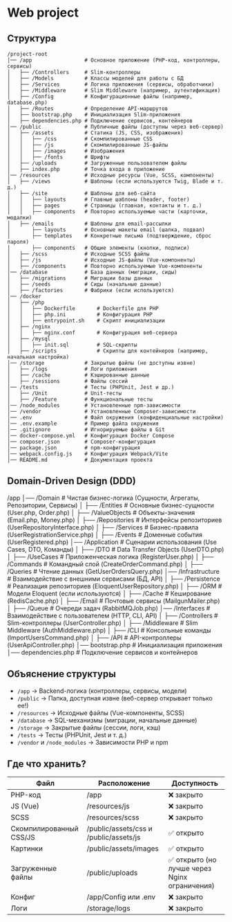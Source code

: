 # Web project

## Структура
```
/project-root
│── /app                 # Основное приложение (PHP-код, контроллеры, сервисы)
│   ├── /Controllers     # Slim-контроллеры
│   ├── /Models          # Классы моделей для работы с БД
│   ├── /Services        # Логика приложения (сервисы, обработчики)
│   ├── /Middleware      # Slim Middleware (например, аутентификация)
│   ├── /Config          # Конфигурационные файлы (например, database.php)
│   ├── /Routes          # Определение API-маршрутов
│   ├── bootstrap.php    # Инициализация Slim-приложения
│   ├── dependencies.php # Подключение сервисов, контейнеров
│── /public              # Публичные файлы (доступны через веб-сервер)
│   ├── /assets          # Статика (JS, CSS, изображения)
│   │   ├── /css         # Скомпилированные CSS
│   │   ├── /js          # Скомпилированные JS-файлы
│   │   ├── /images      # Изображения
│   │   ├── /fonts       # Шрифты
│   ├── /uploads         # Загруженные пользователем файлы
│   ├── index.php        # Точка входа в приложение
│── /resources           # Исходные ресурсы (Vue, SCSS, компоненты)
│   ├── /views           # Шаблоны (если используются Twig, Blade и т. д.)
│   ├── /site            # Шаблоны для веб-сайта
│   │   ├── layouts      # Главные шаблоны (header, footer)
│   │   ├── pages        # Страницы (главная, контакты и т. д.)
│   │   ├── components   # Повторно используемые части (карточки, модалки)
│   ├── /emails          # Шаблоны для email-рассылки
│       ├── layouts      # Основные макеты email (шапка, подвал)
│       ├── templates    # Конкретные письма (подтверждение, сброс пароля)
│       ├── components   # Общие элементы (кнопки, подписи)
│   ├── /scss            # Исходные SCSS файлы
│   ├── /js              # Исходные JS-файлы (Vue-компоненты)
│   ├── /components      # Повторно используемые Vue-компоненты
│── /database            # База данных (миграции, сиды)
│   ├── /migrations      # Миграции базы данных
│   ├── /seeds           # Сиды (начальные данные)
│   ├── /factories       # Фабрики (если используются)
│── /docker
│   ├── /php
│   │   ├── Dockerfile       # Dockerfile для PHP
│   │   ├── php.ini          # Конфигурация PHP
│   │   ├── entrypoint.sh    # Скрипт инициализации
│   ├── /nginx
│   │   ├── nginx.conf       # Конфигурация веб-сервера
│   ├── /mysql
│   │   ├── init.sql         # SQL-скрипты
│   ├── /scripts             # Скрипты для контейнеров (например, начальная настройка)
│── /storage             # Закрытые файлы (не доступны извне)
│   ├── /logs            # Логи приложения
│   ├── /cache           # Кэшированные данные
│   ├── /sessions        # Файлы сессий
│── /tests               # Тесты (PHPUnit, Jest и др.)
│   ├── /Unit            # Unit-тесты
│   ├── /Feature         # Функциональные тесты
│── /node_modules        # Установленные npm-зависимости
│── /vendor              # Установленные Composer-зависимости
│── .env                 # Файл окружения (конфиденциальные настройки)
│── .env.example         # Пример файла окружения
│── .gitignore           # Игнорируемые файлы в Git
│── docker-compose.yml   # Конфигурация Docker Compose
│── composer.json        # Composer-конфигурация
│── package.json         # npm-конфигурация
│── webpack.config.js    # Конфигурация Webpack/Vite
│── README.md            # Документация проекта
```

## Domain-Driven Design (DDD)
/app
│── /Domain             # Чистая бизнес-логика (Сущности, Агрегаты, Репозитории, Сервисы)
│   ├── /Entities       # Основные бизнес-сущности (User.php, Order.php)
│   ├── /ValueObjects   # Объекты-значения (Email.php, Money.php)
│   ├── /Repositories   # Интерфейсы репозиториев (UserRepositoryInterface.php)
│   ├── /Services       # Бизнес-правила (UserRegistrationService.php)
│   ├── /Events         # Доменные события (UserRegistered.php)
│── /Application        # Сценарии использования (Use Cases, DTO, Команды)
│   ├── /DTO            # Data Transfer Objects (UserDTO.php)
│   ├── /UseCases       # Приложенческая логика (RegisterUser.php)
│   ├── /Commands       # Командный слой (CreateOrderCommand.php)
│   ├── /Queries        # Чтение данных (GetUserOrdersQuery.php)
│── /Infrastructure     # Взаимодействие с внешними сервисами (БД, API)
│   ├── /Persistence    # Реализация репозиториев (EloquentUserRepository.php)
│   ├── /ORM            # Модели Eloquent (если используются)
│   ├── /Cache          # Кеширование (RedisCache.php)
│   ├── /Email          # Почтовые сервисы (MailgunMailer.php)
│   ├── /Queue          # Очереди задач (RabbitMQJob.php)
│── /Interfaces         # Взаимодействие с пользователем (HTTP, CLI, API)
│   ├── /Controllers    # Slim-контроллеры (UserController.php)
│   ├── /Middleware     # Slim Middleware (AuthMiddleware.php)
│   ├── /CLI            # Консольные команды (ImportUsersCommand.php)
│   ├── /API            # API-контроллеры (UserApiController.php)
│── bootstrap.php       # Инициализация приложения
│── dependencies.php    # Подключение сервисов и контейнеров


## Объяснение структуры
 - `/app` → Backend-логика (контроллеры, сервисы, модели)
 - `/public` → Папка, доступная извне (веб-сервер открывает только ее!)
 - `/resources` → Исходные файлы (Vue-компоненты, SCSS)
 - `/database` → SQL-механизмы (миграции, начальные данные)
 - `/storage` → Закрытые файлы (сессии, логи, кэш)
 - `/tests` → Тесты (PHPUnit, Jest и т. д.)
 - `/vendor` и `/node_modules` → Зависимости PHP и npm

## Где что хранить?
| Файл                     | Расположение                                      | Доступность                                      |
|--------------------------|---------------------------------------------------|--------------------------------------------------|
| PHP-код                  | /app                                              | ❌ закрыто                                       |
| JS (Vue)                 | /resources/js                                     | ❌ закрыто                                       |
| SCSS                     | /resources/scss                                   | ❌ закрыто                                       |
| Скомпилированный CSS/JS  | /public/assets/css и /public/assets/js            | ✅ открыто                                       |
| Картинки                 | /public/assets/images                             | ✅ открыто                                       |
| Загруженные файлы        | /public/uploads                                   | ✅ открыто (но лучше через Nginx ограничения)    |
| Конфиг                   | /app/Config или .env                              | ❌ закрыто                                       |
| Логи                     | /storage/logs                                     | ❌ закрыто                                       |

